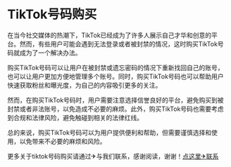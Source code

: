 # TikTok号码购买

在当今社交媒体的热潮下，TikTok已经成为了许多人展示自己才华和创意的平台。然而，有些用户可能会遇到无法登录或者被封禁的情况，这时购买TikTok号码就成为了一个解决办法。

购买TikTok号码可以让用户在被封禁或遗忘密码的情况下重新找回自己的账号，也可以让用户更加方便地管理多个账号。同时，购买TikTok号码也可以帮助用户快速获取粉丝和曝光度，为自己的内容吸引更多的关注。

然而，在购买TikTok号码时，用户需要注意选择信誉良好的平台，避免购买到被封禁或者非法账号，以免造成不必要的麻烦。此外，购买TikTok号码也需要考虑到合规和法律风险，避免触碰到相关的法律红线。

总的来说，购买TikTok号码可以为用户提供便利和帮助，但需要谨慎选择和使用，以免带来不必要的麻烦和风险。

更多关于tiktok号码购买请通过✈与我们联系，感谢阅读，谢谢！[点这里✈联系](https://sms.k02.cc)